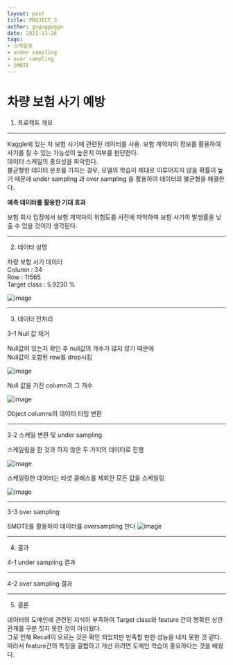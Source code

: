 ```yaml
---
layout: post
title: PROJECT_3
author: guguggagga
date: 2021-11-26
tags:
- 스케일링
- under sampling
- over sampling
- SMOTE 
---
```


차량 보험 사기 예방
====

1. 프로젝트 개요
---
Kaggle에 있는 차 보험 사기에 관련된 데이터를 사용.
보험 계약자의 정보를 활용하여 사기를 칠 수 있는 가능성이 높은지 여부를 판단한다.  
데이터 스케일의 중요성을 파악한다.  
불균형한 데이터 분포를 가지는 경우, 모델의 학습이 제대로 이루어지지 않을 확률이 높기 때문에 under sampling 과 over sampling 을 활용하여 데이터의 불균형을 해결한다.

**예측 데이터를 활용한 기대 효과**
 
보험 회사 입장에서 보험 계약자의 위험도를 사전에 파악하여
보험 사기의 발생률을 낮출 수 있을 것이라 생각된다.

---

2. 데이터 설명

차량 보험 사기 데이터  
Column : 34  
Row : 11565  
Target class : 5.9230 %  


![image](https://user-images.githubusercontent.com/89621140/187859441-e3566446-00a6-4314-9d5d-5fe04eae9080.png)  

---
  3. 데이터 전처리

3-1 Null 값 제거  

Null값이 있는지 확인 후 null값의 개수가 많지 않기
때문에   
Null값이 포함된 row를 drop시킴

![image](https://user-images.githubusercontent.com/89621140/187859652-34aabb18-96e3-40a7-9378-7d07dd431c99.png)  
 
Null 값을 가진 column과 그 개수


![image](https://user-images.githubusercontent.com/89621140/187860452-7f945491-011e-4478-9e25-7aae646060e9.png)  

Object columns의 데이터 타입 변환

---

3-2 스케일 변환 및 under sampling

스케일링을 한 것과 하지 않은 두 가지의 데이터로 진행

![image](https://user-images.githubusercontent.com/89621140/187861033-cd86e178-c865-44aa-9bf2-1e8646f392ea.png)  

스케일링한 데이터는 타겟 클래스를 제외한 모든 값을 스케일링

![image](https://user-images.githubusercontent.com/89621140/187861189-27606fca-c985-41b8-bfd7-ffcdf9ed0f47.png)  

---

3-3 over sampling

SMOTE를 활용하여 데이터를 oversampling 한다
![image](https://user-images.githubusercontent.com/89621140/187861506-e758c355-bb69-443d-b92a-37f04b1961d2.png)  

---
4. 결과


4-1 under sampling 결과

---

4-2 over sampling 결과

---
5. 결론

데이터의 도메인에 관련된 지식이 부족하여 Target class와 feature 간의 명확한 상관관계를 구분 짓지 못한 것이 아쉬웠다.  
그로 인해 Recall이 오르는 것은 확인 되었지만 만족할 만한 성능을 내지 못한 것 같다.  
따라서 feature간의 특징을 결합하고 개선 하려면 도메인 학습이 중요하다는 것을 배웠다.

